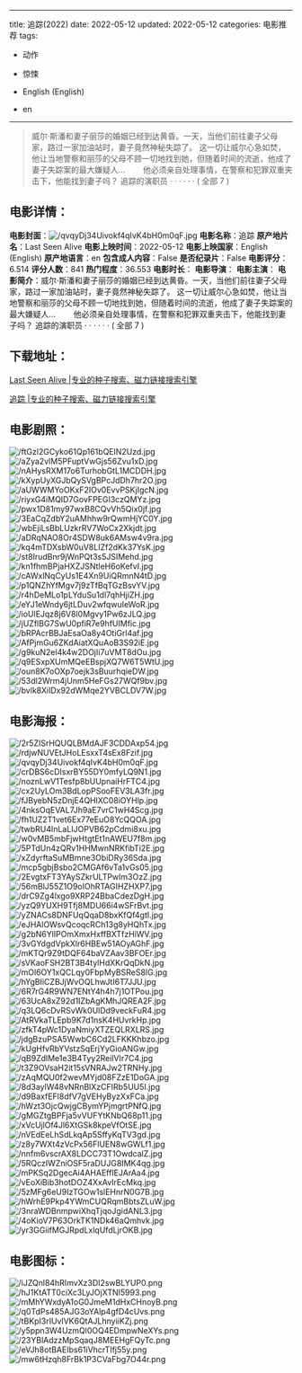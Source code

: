 
---
title: 追踪(2022)
date: 2022-05-12
updated: 2022-05-12
categories: 电影推荐
tags:
- 动作
- 惊悚

- English (English)
- en
---


> 威尔·斯潘和妻子丽莎的婚姻已经到达黄昏。一天，当他们前往妻子父母家，路过一家加油站时，妻子竟然神秘失踪了。 这一切让威尔心急如焚，他让当地警察和丽莎的父母不顾一切地找到她，但随着时间的流逝，他成了妻子失踪案的最大嫌疑人... 　　他必须亲自处理事情，在警察和犯罪双重夹击下，他能找到妻子吗？ 追踪的演职员 · · · · · · ( 全部 7 )

## **电影详情**：

**电影封面**：<img src="https://image.tmdb.org/t/p/w200/qvqyDj34Uivokf4qIvK4bH0m0qF.jpg" alt="/qvqyDj34Uivokf4qIvK4bH0m0qF.jpg" title="/qvqyDj34Uivokf4qIvK4bH0m0qF.jpg">
**电影名称**：追踪
**原产地片名**：Last Seen Alive
**电影上映时间**：2022-05-12
**电影上映国家**：English (English)
**原产地语言**：en
**包含成人内容**：False
**是否纪录片**：False
**电影评分**：6.514
**评分人数**：841
**热门程度**：36.553
**电影时长**：
**电影导演**：
**电影主演**：
**电影简介**：威尔·斯潘和妻子丽莎的婚姻已经到达黄昏。一天，当他们前往妻子父母家，路过一家加油站时，妻子竟然神秘失踪了。 这一切让威尔心急如焚，他让当地警察和丽莎的父母不顾一切地找到她，但随着时间的流逝，他成了妻子失踪案的最大嫌疑人... 　　他必须亲自处理事情，在警察和犯罪双重夹击下，他能找到妻子吗？ 追踪的演职员 · · · · · · ( 全部 7 )

## **下载地址**：
[Last Seen Alive |专业的种子搜索、磁力链接搜索引擎](https://movie.amd794.com:2083/?search=Last%20Seen%20Alive&ordering=&mode=match_phrase&page_size=10&page=1)

[追踪 |专业的种子搜索、磁力链接搜索引擎](https://movie.amd794.com:2083/?search=%E8%BF%BD%E8%B8%AA&ordering=&mode=match_phrase&page_size=10&page=1)
 

## **电影剧照**：
<img src="https://image.tmdb.org/t/p/original/ftGzl2GCyko61Qp161bQElN2Uzd.jpg" alt="/ftGzl2GCyko61Qp161bQElN2Uzd.jpg" title="/ftGzl2GCyko61Qp161bQElN2Uzd.jpg"><img src="https://image.tmdb.org/t/p/original/aZya2vlM5PFuptVwGjs56Zvu1xD.jpg" alt="/aZya2vlM5PFuptVwGjs56Zvu1xD.jpg" title="/aZya2vlM5PFuptVwGjs56Zvu1xD.jpg"><img src="https://image.tmdb.org/t/p/original/nAHysRXM17o6TurhobGtL1MCDDH.jpg" alt="/nAHysRXM17o6TurhobGtL1MCDDH.jpg" title="/nAHysRXM17o6TurhobGtL1MCDDH.jpg"><img src="https://image.tmdb.org/t/p/original/kXypUyXGJbQySVgBPcJdDh7hr2O.jpg" alt="/kXypUyXGJbQySVgBPcJdDh7hr2O.jpg" title="/kXypUyXGJbQySVgBPcJdDh7hr2O.jpg"><img src="https://image.tmdb.org/t/p/original/aUWWMYoOKxF2IOv0EvvPSKjIgcN.jpg" alt="/aUWWMYoOKxF2IOv0EvvPSKjIgcN.jpg" title="/aUWWMYoOKxF2IOv0EvvPSKjIgcN.jpg"><img src="https://image.tmdb.org/t/p/original/riyxG4iMQID7GovFPEGI3czQMYz.jpg" alt="/riyxG4iMQID7GovFPEGI3czQMYz.jpg" title="/riyxG4iMQID7GovFPEGI3czQMYz.jpg"><img src="https://image.tmdb.org/t/p/original/pwx1D81my97wxB8CQvVh5Qix0jf.jpg" alt="/pwx1D81my97wxB8CQvVh5Qix0jf.jpg" title="/pwx1D81my97wxB8CQvVh5Qix0jf.jpg"><img src="https://image.tmdb.org/t/p/original/3EaCqZdbY2uAMhhw9rQwmHjYC0Y.jpg" alt="/3EaCqZdbY2uAMhhw9rQwmHjYC0Y.jpg" title="/3EaCqZdbY2uAMhhw9rQwmHjYC0Y.jpg"><img src="https://image.tmdb.org/t/p/original/wbEjiLsBbLUzkrRV7WoCx2Xkjdt.jpg" alt="/wbEjiLsBbLUzkrRV7WoCx2Xkjdt.jpg" title="/wbEjiLsBbLUzkrRV7WoCx2Xkjdt.jpg"><img src="https://image.tmdb.org/t/p/original/aDRqNAO8Or4SDW8uk6AMsw4v9ra.jpg" alt="/aDRqNAO8Or4SDW8uk6AMsw4v9ra.jpg" title="/aDRqNAO8Or4SDW8uk6AMsw4v9ra.jpg"><img src="https://image.tmdb.org/t/p/original/kq4mTDXsbW0uV8LIZf2dKk37YsK.jpg" alt="/kq4mTDXsbW0uV8LIZf2dKk37YsK.jpg" title="/kq4mTDXsbW0uV8LIZf2dKk37YsK.jpg"><img src="https://image.tmdb.org/t/p/original/st8IrudBnr9jWnPQt3s5JSIMehd.jpg" alt="/st8IrudBnr9jWnPQt3s5JSIMehd.jpg" title="/st8IrudBnr9jWnPQt3s5JSIMehd.jpg"><img src="https://image.tmdb.org/t/p/original/kn1fhmBPjaHXZJSNtleH6oKefvI.jpg" alt="/kn1fhmBPjaHXZJSNtleH6oKefvI.jpg" title="/kn1fhmBPjaHXZJSNtleH6oKefvI.jpg"><img src="https://image.tmdb.org/t/p/original/cAWxlNqCyUs1E4Xn9UiQRmnN4tD.jpg" alt="/cAWxlNqCyUs1E4Xn9UiQRmnN4tD.jpg" title="/cAWxlNqCyUs1E4Xn9UiQRmnN4tD.jpg"><img src="https://image.tmdb.org/t/p/original/p1QNZhYfMgv7j9zTfBqTGzBsvYV.jpg" alt="/p1QNZhYfMgv7j9zTfBqTGzBsvYV.jpg" title="/p1QNZhYfMgv7j9zTfBqTGzBsvYV.jpg"><img src="https://image.tmdb.org/t/p/original/r4hDeMLo1pLYduSu1dl7qhHjiZH.jpg" alt="/r4hDeMLo1pLYduSu1dl7qhHjiZH.jpg" title="/r4hDeMLo1pLYduSu1dl7qhHjiZH.jpg"><img src="https://image.tmdb.org/t/p/original/eYJ1eWndy6jtLDuv2wfqwuIeWoR.jpg" alt="/eYJ1eWndy6jtLDuv2wfqwuIeWoR.jpg" title="/eYJ1eWndy6jtLDuv2wfqwuIeWoR.jpg"><img src="https://image.tmdb.org/t/p/original/ioUlEJqz8j6V8l0Mgvy1Pw6zJLQ.jpg" alt="/ioUlEJqz8j6V8l0Mgvy1Pw6zJLQ.jpg" title="/ioUlEJqz8j6V8l0Mgvy1Pw6zJLQ.jpg"><img src="https://image.tmdb.org/t/p/original/jUZflBG7SwU0pfiR7e9hfUIMfic.jpg" alt="/jUZflBG7SwU0pfiR7e9hfUIMfic.jpg" title="/jUZflBG7SwU0pfiR7e9hfUIMfic.jpg"><img src="https://image.tmdb.org/t/p/original/bRPAcrBBJaEsaOa8y4OtiGrl4af.jpg" alt="/bRPAcrBBJaEsaOa8y4OtiGrl4af.jpg" title="/bRPAcrBBJaEsaOa8y4OtiGrl4af.jpg"><img src="https://image.tmdb.org/t/p/original/AfPjmGu6ZKdAiatXQuAoB3S92iE.jpg" alt="/AfPjmGu6ZKdAiatXQuAoB3S92iE.jpg" title="/AfPjmGu6ZKdAiatXQuAoB3S92iE.jpg"><img src="https://image.tmdb.org/t/p/original/g9kuN2el4k4w2DOjIi7uVMT8dOu.jpg" alt="/g9kuN2el4k4w2DOjIi7uVMT8dOu.jpg" title="/g9kuN2el4k4w2DOjIi7uVMT8dOu.jpg"><img src="https://image.tmdb.org/t/p/original/q9ESxpXUmMQeEBspjXQ7W6T5WtU.jpg" alt="/q9ESxpXUmMQeEBspjXQ7W6T5WtU.jpg" title="/q9ESxpXUmMQeEBspjXQ7W6T5WtU.jpg"><img src="https://image.tmdb.org/t/p/original/oun8K7oOXp7oejk3sBuurhqieDW.jpg" alt="/oun8K7oOXp7oejk3sBuurhqieDW.jpg" title="/oun8K7oOXp7oejk3sBuurhqieDW.jpg"><img src="https://image.tmdb.org/t/p/original/53dl2Wrm4jUnm5HeFGs27WQf9bv.jpg" alt="/53dl2Wrm4jUnm5HeFGs27WQf9bv.jpg" title="/53dl2Wrm4jUnm5HeFGs27WQf9bv.jpg"><img src="https://image.tmdb.org/t/p/original/bvlk8XiIDx92dWMqe2YVBCLDV7W.jpg" alt="/bvlk8XiIDx92dWMqe2YVBCLDV7W.jpg" title="/bvlk8XiIDx92dWMqe2YVBCLDV7W.jpg">

## **电影海报**：
<img src="https://image.tmdb.org/t/p/original/2r5ZISrHQUQLBMdAJF3CDDAxp54.jpg" alt="/2r5ZISrHQUQLBMdAJF3CDDAxp54.jpg" title="/2r5ZISrHQUQLBMdAJF3CDDAxp54.jpg"><img src="https://image.tmdb.org/t/p/original/rdjwNUVEtJHoLEsxxT4sEx8Fzif.jpg" alt="/rdjwNUVEtJHoLEsxxT4sEx8Fzif.jpg" title="/rdjwNUVEtJHoLEsxxT4sEx8Fzif.jpg"><img src="https://image.tmdb.org/t/p/original/qvqyDj34Uivokf4qIvK4bH0m0qF.jpg" alt="/qvqyDj34Uivokf4qIvK4bH0m0qF.jpg" title="/qvqyDj34Uivokf4qIvK4bH0m0qF.jpg"><img src="https://image.tmdb.org/t/p/original/crDBS6cDIsxrBY55DY0mfyLQ9N1.jpg" alt="/crDBS6cDIsxrBY55DY0mfyLQ9N1.jpg" title="/crDBS6cDIsxrBY55DY0mfyLQ9N1.jpg"><img src="https://image.tmdb.org/t/p/original/noznLwV1Tesfp8bUUpnaiHrFTC4.jpg" alt="/noznLwV1Tesfp8bUUpnaiHrFTC4.jpg" title="/noznLwV1Tesfp8bUUpnaiHrFTC4.jpg"><img src="https://image.tmdb.org/t/p/original/cx2UyLOm3BdLopPSooFEV3LA3fr.jpg" alt="/cx2UyLOm3BdLopPSooFEV3LA3fr.jpg" title="/cx2UyLOm3BdLopPSooFEV3LA3fr.jpg"><img src="https://image.tmdb.org/t/p/original/fJByebN5zDnjE4QHlXC08iOYHlp.jpg" alt="/fJByebN5zDnjE4QHlXC08iOYHlp.jpg" title="/fJByebN5zDnjE4QHlXC08iOYHlp.jpg"><img src="https://image.tmdb.org/t/p/original/4nksOqEVAL7Jh9aE7vrC1wH4Scg.jpg" alt="/4nksOqEVAL7Jh9aE7vrC1wH4Scg.jpg" title="/4nksOqEVAL7Jh9aE7vrC1wH4Scg.jpg"><img src="https://image.tmdb.org/t/p/original/fh1UZ2T1vet6Ex77eEuO8YcQQOA.jpg" alt="/fh1UZ2T1vet6Ex77eEuO8YcQQOA.jpg" title="/fh1UZ2T1vet6Ex77eEuO8YcQQOA.jpg"><img src="https://image.tmdb.org/t/p/original/twbRU4InLaLIJOPVB62pCdmi8xu.jpg" alt="/twbRU4InLaLIJOPVB62pCdmi8xu.jpg" title="/twbRU4InLaLIJOPVB62pCdmi8xu.jpg"><img src="https://image.tmdb.org/t/p/original/w0vMB5mbFjwHtgtEt1nAWEU7f8m.jpg" alt="/w0vMB5mbFjwHtgtEt1nAWEU7f8m.jpg" title="/w0vMB5mbFjwHtgtEt1nAWEU7f8m.jpg"><img src="https://image.tmdb.org/t/p/original/5PTdUn4zQRv1HHMwnNRKfibTi2E.jpg" alt="/5PTdUn4zQRv1HHMwnNRKfibTi2E.jpg" title="/5PTdUn4zQRv1HHMwnNRKfibTi2E.jpg"><img src="https://image.tmdb.org/t/p/original/xZdyrftaSuMBmne3ObiDRy36Sda.jpg" alt="/xZdyrftaSuMBmne3ObiDRy36Sda.jpg" title="/xZdyrftaSuMBmne3ObiDRy36Sda.jpg"><img src="https://image.tmdb.org/t/p/original/mcp5gbjBsbo2CMGAf6vTa1vGs05.jpg" alt="/mcp5gbjBsbo2CMGAf6vTa1vGs05.jpg" title="/mcp5gbjBsbo2CMGAf6vTa1vGs05.jpg"><img src="https://image.tmdb.org/t/p/original/2EvgtxFT3YAySZkrULTPwIm3OzZ.jpg" alt="/2EvgtxFT3YAySZkrULTPwIm3OzZ.jpg" title="/2EvgtxFT3YAySZkrULTPwIm3OzZ.jpg"><img src="https://image.tmdb.org/t/p/original/56mBlJ55Z1O9oIOhRTAGIHZHXP7.jpg" alt="/56mBlJ55Z1O9oIOhRTAGIHZHXP7.jpg" title="/56mBlJ55Z1O9oIOhRTAGIHZHXP7.jpg"><img src="https://image.tmdb.org/t/p/original/drC9Zg4lxgo9XRP24BbaCdezDgH.jpg" alt="/drC9Zg4lxgo9XRP24BbaCdezDgH.jpg" title="/drC9Zg4lxgo9XRP24BbaCdezDgH.jpg"><img src="https://image.tmdb.org/t/p/original/yzQ9YUXH9Tfj8MDU66i4wSFrBvt.jpg" alt="/yzQ9YUXH9Tfj8MDU66i4wSFrBvt.jpg" title="/yzQ9YUXH9Tfj8MDU66i4wSFrBvt.jpg"><img src="https://image.tmdb.org/t/p/original/yZNACs8DNFUqQqaD8bxKfQf4gtI.jpg" alt="/yZNACs8DNFUqQqaD8bxKfQf4gtI.jpg" title="/yZNACs8DNFUqQqaD8bxKfQf4gtI.jpg"><img src="https://image.tmdb.org/t/p/original/eJHAlOWsvQcoqcRCh13g8yHQhTx.jpg" alt="/eJHAlOWsvQcoqcRCh13g8yHQhTx.jpg" title="/eJHAlOWsvQcoqcRCh13g8yHQhTx.jpg"><img src="https://image.tmdb.org/t/p/original/g2bN6YlIPOmXmxHxffBXTfzHiWV.jpg" alt="/g2bN6YlIPOmXmxHxffBXTfzHiWV.jpg" title="/g2bN6YlIPOmXmxHxffBXTfzHiWV.jpg"><img src="https://image.tmdb.org/t/p/original/3vGYdgdVpkXlr6HBEw51AOyAGhF.jpg" alt="/3vGYdgdVpkXlr6HBEw51AOyAGhF.jpg" title="/3vGYdgdVpkXlr6HBEw51AOyAGhF.jpg"><img src="https://image.tmdb.org/t/p/original/mKTQr9Z9tDQF64baVZAav3BFOEr.jpg" alt="/mKTQr9Z9tDQF64baVZAav3BFOEr.jpg" title="/mKTQr9Z9tDQF64baVZAav3BFOEr.jpg"><img src="https://image.tmdb.org/t/p/original/sVKaoFSH2BT3B4tylHdXKrQqDkN.jpg" alt="/sVKaoFSH2BT3B4tylHdXKrQqDkN.jpg" title="/sVKaoFSH2BT3B4tylHdXKrQqDkN.jpg"><img src="https://image.tmdb.org/t/p/original/mOl6OY1xQCLqy0FbpMyBSReS8IG.jpg" alt="/mOl6OY1xQCLqy0FbpMyBSReS8IG.jpg" title="/mOl6OY1xQCLqy0FbpMyBSReS8IG.jpg"><img src="https://image.tmdb.org/t/p/original/hYgBIiCZBJjWvOQLhwJtI6T7JJU.jpg" alt="/hYgBIiCZBJjWvOQLhwJtI6T7JJU.jpg" title="/hYgBIiCZBJjWvOQLhwJtI6T7JJU.jpg"><img src="https://image.tmdb.org/t/p/original/6R7rG4R9WN7ENtY4h4h7j1OTPou.jpg" alt="/6R7rG4R9WN7ENtY4h4h7j1OTPou.jpg" title="/6R7rG4R9WN7ENtY4h4h7j1OTPou.jpg"><img src="https://image.tmdb.org/t/p/original/63UcA8xZ92d1IZbAgKMhJQREA2F.jpg" alt="/63UcA8xZ92d1IZbAgKMhJQREA2F.jpg" title="/63UcA8xZ92d1IZbAgKMhJQREA2F.jpg"><img src="https://image.tmdb.org/t/p/original/q3LQ6cDvRSvWk0UlDd9veckFuR4.jpg" alt="/q3LQ6cDvRSvWk0UlDd9veckFuR4.jpg" title="/q3LQ6cDvRSvWk0UlDd9veckFuR4.jpg"><img src="https://image.tmdb.org/t/p/original/AtRVkaTLEpb9K7d1nsK4HUvrkHp.jpg" alt="/AtRVkaTLEpb9K7d1nsK4HUvrkHp.jpg" title="/AtRVkaTLEpb9K7d1nsK4HUvrkHp.jpg"><img src="https://image.tmdb.org/t/p/original/zfkT4pWc1DyaNmiyXTZEQLRXLRS.jpg" alt="/zfkT4pWc1DyaNmiyXTZEQLRXLRS.jpg" title="/zfkT4pWc1DyaNmiyXTZEQLRXLRS.jpg"><img src="https://image.tmdb.org/t/p/original/jdgBzuPSA5WwbC6Cd2LFKKKhbzo.jpg" alt="/jdgBzuPSA5WwbC6Cd2LFKKKhbzo.jpg" title="/jdgBzuPSA5WwbC6Cd2LFKKKhbzo.jpg"><img src="https://image.tmdb.org/t/p/original/kUgHfvRbYVstzSqErjYyGioANGw.jpg" alt="/kUgHfvRbYVstzSqErjYyGioANGw.jpg" title="/kUgHfvRbYVstzSqErjYyGioANGw.jpg"><img src="https://image.tmdb.org/t/p/original/qB9ZdlMe1e3B4Tyy2ReilVIr7C4.jpg" alt="/qB9ZdlMe1e3B4Tyy2ReilVIr7C4.jpg" title="/qB9ZdlMe1e3B4Tyy2ReilVIr7C4.jpg"><img src="https://image.tmdb.org/t/p/original/t3Z9OVsaH2it15sVNRAJw2TRNHy.jpg" alt="/t3Z9OVsaH2it15sVNRAJw2TRNHy.jpg" title="/t3Z9OVsaH2it15sVNRAJw2TRNHy.jpg"><img src="https://image.tmdb.org/t/p/original/zAqMQU0f2wevMYjd08FZzE1DoGA.jpg" alt="/zAqMQU0f2wevMYjd08FZzE1DoGA.jpg" title="/zAqMQU0f2wevMYjd08FZzE1DoGA.jpg"><img src="https://image.tmdb.org/t/p/original/8d3aylW48vNRnBlXzCFIRb5UU5I.jpg" alt="/8d3aylW48vNRnBlXzCFIRb5UU5I.jpg" title="/8d3aylW48vNRnBlXzCFIRb5UU5I.jpg"><img src="https://image.tmdb.org/t/p/original/d9BaxfEFl8dfV7gVEHyByzXxFCa.jpg" alt="/d9BaxfEFl8dfV7gVEHyByzXxFCa.jpg" title="/d9BaxfEFl8dfV7gVEHyByzXxFCa.jpg"><img src="https://image.tmdb.org/t/p/original/hWzt3OjcQwjgCBymYPjmgrtPNfQ.jpg" alt="/hWzt3OjcQwjgCBymYPjmgrtPNfQ.jpg" title="/hWzt3OjcQwjgCBymYPjmgrtPNfQ.jpg"><img src="https://image.tmdb.org/t/p/original/gMGZtgBPFja5vVUFYtKNbQ68p11.jpg" alt="/gMGZtgBPFja5vVUFYtKNbQ68p11.jpg" title="/gMGZtgBPFja5vVUFYtKNbQ68p11.jpg"><img src="https://image.tmdb.org/t/p/original/xVcUjlOf4Jl6XtGSk8kpeVfOtSE.jpg" alt="/xVcUjlOf4Jl6XtGSk8kpeVfOtSE.jpg" title="/xVcUjlOf4Jl6XtGSk8kpeVfOtSE.jpg"><img src="https://image.tmdb.org/t/p/original/nVEdEeLhSdLkqAp5SffyKqTV3gd.jpg" alt="/nVEdEeLhSdLkqAp5SffyKqTV3gd.jpg" title="/nVEdEeLhSdLkqAp5SffyKqTV3gd.jpg"><img src="https://image.tmdb.org/t/p/original/z8y7WXt4zVcPx56FlUEN8wGWLf1.jpg" alt="/z8y7WXt4zVcPx56FlUEN8wGWLf1.jpg" title="/z8y7WXt4zVcPx56FlUEN8wGWLf1.jpg"><img src="https://image.tmdb.org/t/p/original/nnfm6vscrAX8LDCC73T1OwdcalZ.jpg" alt="/nnfm6vscrAX8LDCC73T1OwdcalZ.jpg" title="/nnfm6vscrAX8LDCC73T1OwdcalZ.jpg"><img src="https://image.tmdb.org/t/p/original/5RQczIWZniOSF5raDUJG8IMK4qg.jpg" alt="/5RQczIWZniOSF5raDUJG8IMK4qg.jpg" title="/5RQczIWZniOSF5raDUJG8IMK4qg.jpg"><img src="https://image.tmdb.org/t/p/original/mPKSq2DgecAi4AHAEffIEJArAa4.jpg" alt="/mPKSq2DgecAi4AHAEffIEJArAa4.jpg" title="/mPKSq2DgecAi4AHAEffIEJArAa4.jpg"><img src="https://image.tmdb.org/t/p/original/vEoXiBib3hotDOZ4XxAvIrEcMkq.jpg" alt="/vEoXiBib3hotDOZ4XxAvIrEcMkq.jpg" title="/vEoXiBib3hotDOZ4XxAvIrEcMkq.jpg"><img src="https://image.tmdb.org/t/p/original/5zMFg6eU9IzTGOw1slEHnrN0G7B.jpg" alt="/5zMFg6eU9IzTGOw1slEHnrN0G7B.jpg" title="/5zMFg6eU9IzTGOw1slEHnrN0G7B.jpg"><img src="https://image.tmdb.org/t/p/original/hWrhE9Pkp4YWmCUQRqmBbtsZLuW.jpg" alt="/hWrhE9Pkp4YWmCUQRqmBbtsZLuW.jpg" title="/hWrhE9Pkp4YWmCUQRqmBbtsZLuW.jpg"><img src="https://image.tmdb.org/t/p/original/3nraWDBnmpwiXhqTjqoJgidANL3.jpg" alt="/3nraWDBnmpwiXhqTjqoJgidANL3.jpg" title="/3nraWDBnmpwiXhqTjqoJgidANL3.jpg"><img src="https://image.tmdb.org/t/p/original/4oKioV7P63OrkTK1NDk46aQmhvk.jpg" alt="/4oKioV7P63OrkTK1NDk46aQmhvk.jpg" title="/4oKioV7P63OrkTK1NDk46aQmhvk.jpg"><img src="https://image.tmdb.org/t/p/original/yr3GGiifMGJRpdLxlqUfdLjrOKB.jpg" alt="/yr3GGiifMGJRpdLxlqUfdLjrOKB.jpg" title="/yr3GGiifMGJRpdLxlqUfdLjrOKB.jpg">

## **电影图标**：
<img src="https://image.tmdb.org/t/p/original/iJZQnl84hRImvXz3DI2swBLYUP0.png" alt="/iJZQnl84hRImvXz3DI2swBLYUP0.png" title="/iJZQnl84hRImvXz3DI2swBLYUP0.png"><img src="https://image.tmdb.org/t/p/original/hJ1KtATT0ciXc3LyJOjXTNI5993.png" alt="/hJ1KtATT0ciXc3LyJOjXTNI5993.png" title="/hJ1KtATT0ciXc3LyJOjXTNI5993.png"><img src="https://image.tmdb.org/t/p/original/mMhYWxdyA1oG0JmeM1dHxCHnoyB.png" alt="/mMhYWxdyA1oG0JmeM1dHxCHnoyB.png" title="/mMhYWxdyA1oG0JmeM1dHxCHnoyB.png"><img src="https://image.tmdb.org/t/p/original/q0TdPs485AJG3oYAlp4gfD4cUvs.png" alt="/q0TdPs485AJG3oYAlp4gfD4cUvs.png" title="/q0TdPs485AJG3oYAlp4gfD4cUvs.png"><img src="https://image.tmdb.org/t/p/original/tBKpI3rIUvlVK6QtAJLhnyiiKZj.png" alt="/tBKpI3rIUvlVK6QtAJLhnyiiKZj.png" title="/tBKpI3rIUvlVK6QtAJLhnyiiKZj.png"><img src="https://image.tmdb.org/t/p/original/y5ppn3W4UzmQl0OQ4EDmpwNeXYs.png" alt="/y5ppn3W4UzmQl0OQ4EDmpwNeXYs.png" title="/y5ppn3W4UzmQl0OQ4EDmpwNeXYs.png"><img src="https://image.tmdb.org/t/p/original/23YBlAdzzMpSqaqJ8MEEHgFQyTc.png" alt="/23YBlAdzzMpSqaqJ8MEEHgFQyTc.png" title="/23YBlAdzzMpSqaqJ8MEEHgFQyTc.png"><img src="https://image.tmdb.org/t/p/original/eVJh8otBAEIbs61iVhcrTIfj55y.png" alt="/eVJh8otBAEIbs61iVhcrTIfj55y.png" title="/eVJh8otBAEIbs61iVhcrTIfj55y.png"><img src="https://image.tmdb.org/t/p/original/mw6tHzqh8FrBk1P3CVaFbg7O44r.png" alt="/mw6tHzqh8FrBk1P3CVaFbg7O44r.png" title="/mw6tHzqh8FrBk1P3CVaFbg7O44r.png">
